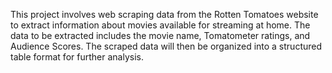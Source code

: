 This project involves web scraping data from the Rotten Tomatoes website to extract information about movies available for streaming at home. The data to be extracted includes the movie name, Tomatometer ratings, and Audience Scores. The scraped data will then be organized into a structured table format for further analysis.